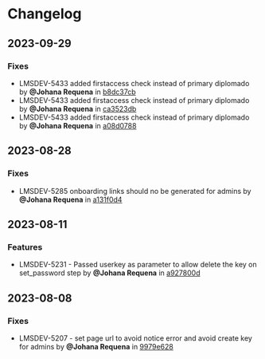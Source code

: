 # Changelog
## 2023-09-29
### Fixes
* LMSDEV-5433 added firstaccess check instead of primary diplomado by **@Johana Requena** in [b8dc37cb](../../commit/b8dc37cb)
* LMSDEV-5433 added firstaccess check instead of primary diplomado by **@Johana Requena** in [ca3523db](../../commit/ca3523db)
* LMSDEV-5433 added firstaccess check instead of primary diplomado by **@Johana Requena** in [a08d0788](../../commit/a08d0788)
## 2023-08-28
### Fixes
* LMSDEV-5285 onboarding links should no be generated for admins by **@Johana Requena** in [a131f0d4](../../commit/a131f0d4)
## 2023-08-11
### Features
* LMSDEV-5231 - Passed userkey as parameter to allow delete the key on set_password step by **@Johana Requena** in [a927800d](../../commit/a927800d)
## 2023-08-08
### Fixes
* LMSDEV-5207 - set page url to avoid notice error and avoid create key for admins by **@Johana Requena** in [9979e628](../../commit/9979e628)
